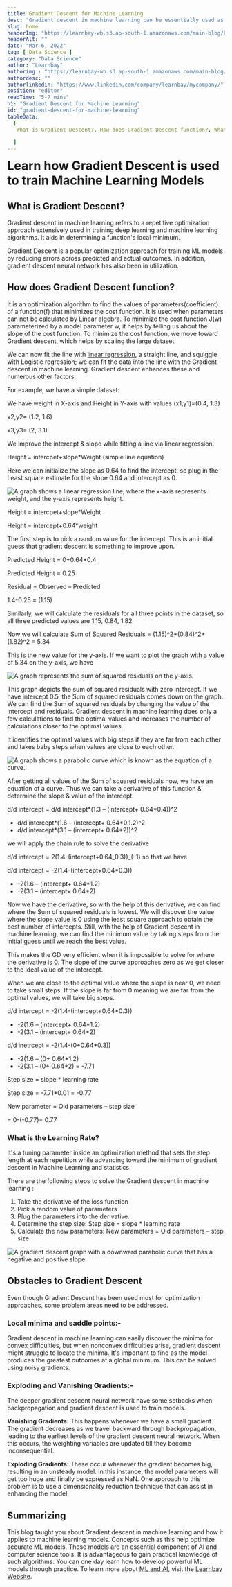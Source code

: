 ```yaml
---
title: Gradient Descent for Machine Learning
desc: "Gradient descent in machine learning can be essentially used as one of the most powerful techniques for algorithm optimization. In this blog post, you will get an overview of how Gradient descent works and what are its efficiency while implementing a machine learning algorithm."
slug: home
headerImg: "https://learnbay-wb.s3.ap-south-1.amazonaws.com/main-blog/blog1.webp"
headerAlt: ""
date: "Mar 6, 2022"
tag: [ Data Science ]
category: "Data Science"
author: "Learnbay"
authorimg : "https://learnbay-wb.s3.ap-south-1.amazonaws.com/main-blog/blog/learnbay-admin.webp"
authordesc: ""
authorlinkedin: "https://www.linkedin.com/company/learnbay/mycompany/"
position: "editor"
readTime: "5-7 mins"
h1: "Gradient Descent for Machine Learning"
id: "gradient-descent-for-machine-learning"
tableData:
  [
   What is Gradient Descent?, How does Gradient Descent function?, What is the Learning Rate?, Obstacles to Gradient Descent, Local minima and saddle points:-, Exploding and Vanishing Gradients:-, Summarizing
   
  ]
---
```


<span style=" font-weight:bold; font-size:28px">Learn how Gradient Descent is used to train Machine Learning Models</span>

## What is Gradient Descent?

Gradient descent in machine learning refers to a repetitive optimization approach extensively used in training deep learning and machine learning algorithms. It aids in determining a function's local minimum.

Gradient Descent is a popular optimization approach for training ML models by reducing errors across predicted and actual outcomes. In addition, gradient descent neural network has also been in utilization.

## How does Gradient Descent function?      

It is an optimization algorithm to find the values of parameters(coefficient) of a function(f) that minimizes the cost function. It is used when parameters can not be calculated by Linear algebra. To minimize the cost function J(w) parameterized by a model parameter w, it helps by telling us about the slope of the cost function. To minimize the cost function, we move toward Gradient descent, which helps by scaling the large dataset.

We can now fit the line with <a href="https://blog.learnbay.co/linear-regression-in-machine-learning" target="_blank">linear regression</a>, a straight line, and squiggle with Logistic regression; we can fit the data into the line with the Gradient descent in machine learning. Gradient descent enhances these and numerous other factors.

For example, we have a simple dataset:

We have weight in X-axis and Height in Y-axis with values (x1,y1)=(0.4, 1.3)

x2,y2= (1.2, 1.6)

x3,y3= (2, 3.1)

We improve the intercept & slope while fitting a line via linear regression.

Height = intercpet+slope\*Weight (simple line equation)

Here we can initialize the slope as 0.64 to find the intercept, so plug in the Least square estimate for the slope 0.64 and intercept as 0.

<Image src="https://learnbay-wb.s3.ap-south-1.amazonaws.com/main-blog/blog/grad.jpg"   class="img" alt="A graph shows a linear regression line, where the x-axis represents weight, and the y-axis represents height."/>

Height = intercpet+slope\*Weight

Height = intercept+0.64\*weight

The first step is to pick a random value for the intercept. This is an initial guess that gradient descent is something to improve upon.

Predicted Height = 0+0.64\*0.4

Predicted Height = 0.25

Residual = Observed – Predicted

1.4-0.25 = (1.15)

Similarly, we will calculate the residuals for all three points in the dataset, so all three predicted values are 1.15, 0.84, 1.82

Now we will calculate Sum of Squared Residuals = (1.15)^2+(0.84)^2+(1.82)^2 = 5.34

This is the new value for the y-axis. If we want to plot the graph with a value of 5.34 on the y-axis, we have

<Image src="https://learnbay-wb.s3.ap-south-1.amazonaws.com/main-blog/blog/grad1.png"   class="img" alt="A graph represents the sum of squared residuals on the y-axis."/>

This graph depicts the sum of squared residuals with zero intercept. If we have intercept 0.5, the Sum of squared residuals comes down on the graph. We can find the Sum of squared residuals by changing the value of the intercept and residuals. Gradient descent in machine learning does only a few calculations to find the optimal values and increases the number of calculations closer to the optimal values.

It identifies the optimal values with big steps if they are far from each other and takes baby steps when values are close to each other.

<Image src="https://learnbay-wb.s3.ap-south-1.amazonaws.com/main-blog/blog/grad2.png"   class="img" alt="A graph shows a parabolic curve which is known as the equation of a curve."/>

After getting all values of the Sum of squared residuals now, we have an equation of a curve. Thus we can take a derivative of this function & determine the slope & value of the intercept.

d/d intercept = d/d intercept\*(1.3 – (intercept+ 0.64\*0.4))^2

- d/d intercept\*(1.6 – (intercept+ 0.64\*0.1.2)^2
- d/d intercept\*(3.1 – (intercept+ 0.64\*2))^2

we will apply the chain rule to solve the derivative

d/d intercept = 2(1.4-(intercept+0.64_0.3))_(-1) so that we have

d/d intercept = -2(1.4-(intercept+0.64\*0.3))

- -2(1.6 – (intercept+ 0.64\*1.2)
- -2(3.1 – (intercept+ 0.64\*2)

Now we have the derivative, so with the help of this derivative, we can find where the Sum of squared residuals is lowest. We will discover the value where the slope value is 0 using the least square approach to obtain the best number of intercepts. Still, with the help of Gradient descent in machine learning, we can find the minimum value by taking steps from the initial guess until we reach the best value.

This makes the GD very efficient when it is impossible to solve for where the derivative is 0. The slope of the curve approaches zero as we get closer to the ideal value of the intercept.

When we are close to the optimal value where the slope is near 0, we need to take small steps. If the slope is far from 0 meaning we are far from the optimal values, we will take big steps.

d/d intercept = -2(1.4-(intercept+0.64\*0.3))

- -2(1.6 – (intercept+ 0.64\*1.2)
- -2(3.1 – (intercept+ 0.64\*2)

d/d inetrcept = -2(1.4-(0+0.64\*0.3))

- -2(1.6 – (0+ 0.64\*1.2)
- -2(3.1 – (0+ 0.64\*2) = -7.71

Step size = slope \* learning rate

Step size = -7.71\*0.01 = -0.77

New parameter = Old parameters – step size

= 0-(-0.77)= 0.77

### What is the Learning Rate?    

It's a tuning parameter inside an optimization method that sets the step length at each repetition while advancing toward the minimum of gradient descent in Machine Learning and statistics.

There are the following steps to solve the Gradient descent in machine learning :

1. Take the derivative of the loss function
2. Pick a random value of parameters
3. Plug the parameters into the derivative.
4. Determine the step size: Step size = slope \* learning rate
5. Calculate the new parameters: New parameters = Old parameters – step size

<Image src="https://learnbay-wb.s3.ap-south-1.amazonaws.com/main-blog/blog/grad3.png"   class="img" alt="A gradient descent graph with a downward parabolic curve that has a negative and positive slope."/>

## Obstacles to Gradient Descent   

Even though Gradient Descent has been used most for optimization approaches, some problem areas need to be addressed.

### Local minima and saddle points:-

Gradient descent in machine learning can easily discover the minima for convex difficulties, but when nonconvex difficulties arise, gradient descent might struggle to locate the minima. It's important to find as the model produces the greatest outcomes at a global minimum. This can be solved using noisy gradients.

### Exploding and Vanishing Gradients:-

The deeper gradient descent neural network have some setbacks when backpropagation and gradient descent is used to train models.

**Vanishing Gradients:** This happens whenever we have a small gradient. The gradient decreases as we travel backward through backpropagation, leading to the earliest levels of the gradient descent neural network. When this occurs, the weighting variables are updated till they become inconsequential.

**Exploding Gradients:** These occur whenever the gradient becomes big, resulting in an unsteady model. In this instance, the model parameters will get too huge and finally be expressed as NaN. One approach to this problem is to use a dimensionality reduction technique that can assist in enhancing the model.

## Summarizing    

This blog taught you about Gradient descent in machine learning and how it applies to machine learning models. Concepts such as this help optimize accurate ML models. These models are an essential component of AI and computer science tools. It is advantageous to gain practical knowledge of such algorithms. You can one day learn how to develop powerful ML models through practice. To learn more about <a href="https://learnbay.co/artificial-intelligence-certification-course" target="_blank">ML and AI</a>, visit the <a href="https://learnbay.co/" target="_blank">Learnbay Website</a>.